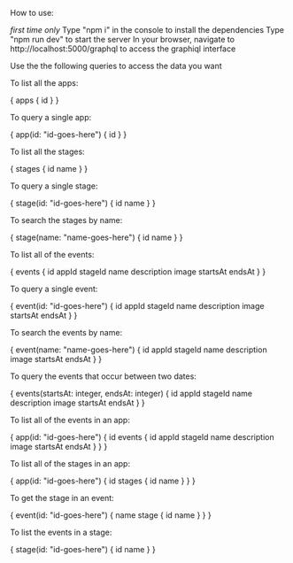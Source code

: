 How to use:

*first time only* Type "npm i" in the console to install the dependencies
Type "npm run dev" to start the server
In your browser, navigate to http://localhost:5000/graphql to access the graphiql interface

Use the the following queries to access the data you want

To list all the apps:

{
	apps {
      id
	}
}

To query a single app:

{
	app(id: "id-goes-here") {
      id
	}
}

To list all the stages:

{
	stages {
      id
      name
	}
}

To query a single stage:

{
	stage(id: "id-goes-here") {
      id
      name
	}
}

To search the stages by name:

{
	stage(name: "name-goes-here") {
      id
      name
	}
}

To list all of the events:

{
	events {
      id
      appId
      stageId
      name
      description
      image
      startsAt
      endsAt
   }
}

To query a single event:

{
    event(id: "id-goes-here") {
      id
      appId
      stageId
      name
      description
      image
      startsAt
      endsAt
    }
}

To search the events by name:

{
    event(name: "name-goes-here") {
      id
      appId
      stageId
      name
      description
      image
      startsAt
      endsAt
    }
}

To query the events that occur between two dates:

{
    events(startsAt: integer, endsAt: integer) {
      id
      appId
      stageId
      name
      description
      image
      startsAt
      endsAt
    }
}

To list all of the events in an app:

{
	app(id: "id-goes-here") {
      id
      events {
        id
        appId
        stageId
        name
        description
        image
        startsAt
        endsAt
      }
	}
}

To list all of the stages in an app:

{
	app(id: "id-goes-here") {
      id
      stages {
        id
        name
      }
	}
}

To get the stage in an event:

{
    event(id: "id-goes-here") {
      name
      stage {
        id
        name
      }
    }
}

To list the events in a stage:

{
	stage(id: "id-goes-here") {
      id
      name
	}
}